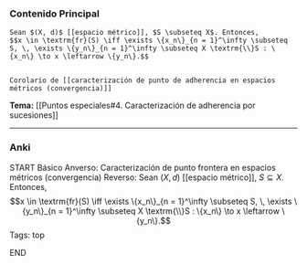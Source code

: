 ### Contenido Principal

```ad-cor
Sean $(X, d)$ [[espacio métrico]], $S \subseteq X$. Entonces,
$$x \in \textrm{fr}(S) \iff \exists \{x_n\}_{n = 1}^\infty \subseteq S, \, \exists \{y_n\}_{n = 1}^\infty \subseteq X \textrm{\\}S : \{x_n\} \to x \leftarrow \{y_n\}.$$


```

```ad-proof
Corolario de [[caracterización de punto de adherencia en espacios métricos (convergencia)]]
```


**Tema:** [[Puntos especiales#4. Caracterización de adherencia por sucesiones]]

---
### Anki

START
Básico
Anverso: Caracterización de punto frontera en espacios métricos (convergencia)
Reverso: Sean $(X, d)$ [[espacio métrico]], $S \subseteq X$.  Entonces,
$$x \in \textrm{fr}(S) \iff \exists \{x_n\}_{n = 1}^\infty \subseteq S, \, \exists \{y_n\}_{n = 1}^\infty \subseteq X \textrm{\\}S : \{x_n\} \to x \leftarrow \{y_n\}.$$
Tags: top
<!--ID: 1730368466249-->
END


